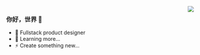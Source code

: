 <img align="right" src="https://github-readme-stats.vercel.app/api?username=isaced&show_icons=true&icon_color=CE1D2D&text_color=718096&bg_color=00000000&hide_title=true&hide_border=true" />


### 你好，世界 👋

- 🔭 Fullstack product designer
- 🌱 Learning more...
- ⚡️  Create something new...
